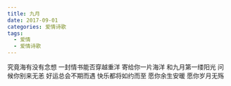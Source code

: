 ```yaml
---
title: 九月
date: 2017-09-01
categories: 爱情诗歌
tags:
  - 爱情
  - 爱情诗歌
---
```


究竟海有没有念想
一封情书能否穿越重洋<!--more-->
寄给你一片海洋
和九月第一缕阳光
问候你别来无恙
好运总会不期而遇
快乐都将如约而至
愿你余生安暖
愿你岁月无殇
